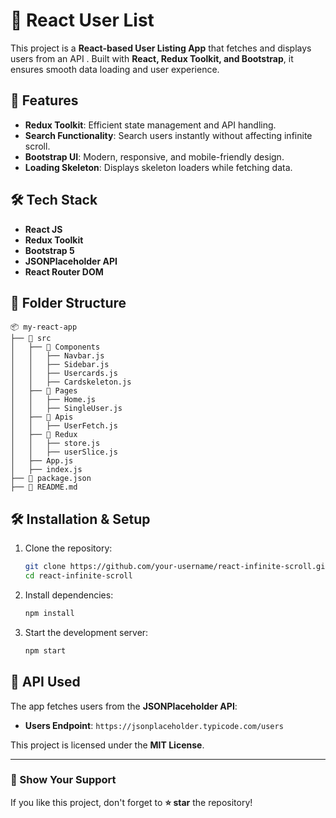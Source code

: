 # 📌 React User List

This project is a **React-based User Listing App** that fetches and displays users from an API . Built with **React, Redux Toolkit, and Bootstrap**, it ensures smooth data loading and user experience.

## 🚀 Features

- **Redux Toolkit**: Efficient state management and API handling.
- **Search Functionality**: Search users instantly without affecting infinite scroll.
- **Bootstrap UI**: Modern, responsive, and mobile-friendly design.
- **Loading Skeleton**: Displays skeleton loaders while fetching data.

## 🛠️ Tech Stack

- **React JS**
- **Redux Toolkit**
- **Bootstrap 5**
- **JSONPlaceholder API**
- **React Router DOM**

## 📂 Folder Structure

```
📦 my-react-app
├── 📁 src
│   ├── 📁 Components
│   │   ├── Navbar.js
│   │   ├── Sidebar.js
│   │   ├── Usercards.js
│   │   ├── Cardskeleton.js
│   ├── 📁 Pages
│   │   ├── Home.js
│   │   ├── SingleUser.js
│   ├── 📁 Apis
│   │   ├── UserFetch.js
│   ├── 📁 Redux
│   │   ├── store.js
│   │   ├── userSlice.js
│   ├── App.js
│   ├── index.js
├── 📄 package.json
├── 📄 README.md
```

## 🛠️ Installation & Setup

1. Clone the repository:
   ```sh
   git clone https://github.com/your-username/react-infinite-scroll.git
   cd react-infinite-scroll
   ```
2. Install dependencies:
   ```sh
   npm install
   ```
3. Start the development server:
   ```sh
   npm start
   ```

## 🔗 API Used

The app fetches users from the **JSONPlaceholder API**:
- **Users Endpoint**: `https://jsonplaceholder.typicode.com/users`



This project is licensed under the **MIT License**.

---

### 🌟 Show Your Support
If you like this project, don't forget to **⭐ star** the repository!

